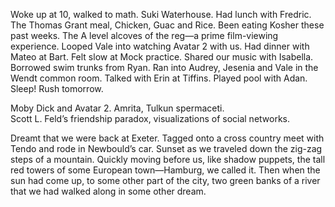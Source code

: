 Woke up at 10, walked to math. Suki Waterhouse. Had lunch with Fredric. The Thomas Grant meal, Chicken, Guac and Rice. Been eating Kosher these past weeks. The A level alcoves of the reg—a prime film-viewing experience. Looped Vale into watching Avatar 2 with us. Had dinner with Mateo at Bart. Felt slow at Mock practice. Shared our music with Isabella. Borrowed swim trunks from Ryan. Ran into Audrey, Jesenia and Vale in the Wendt common room. Talked with Erin at Tiffins. Played pool with Adan. Sleep\! Rush tomorrow. 

Moby Dick and Avatar 2\. Amrita, Tulkun spermaceti.  
Scott L. Feld’s friendship paradox, visualizations of social networks.

Dreamt that we were back at Exeter. Tagged onto a cross country meet with Tendo and rode in Newbould’s car. Sunset as we traveled down the zig-zag steps of a mountain. Quickly moving before us, like shadow puppets, the tall red towers of some European town—Hamburg, we called it. Then when the sun had come up, to some other part of the city, two green banks of a river that we had walked along in some other dream.
